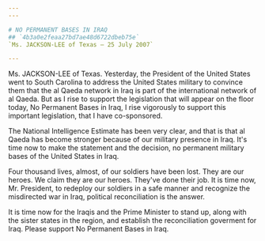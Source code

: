 ```yaml
---
---

# NO PERMANENT BASES IN IRAQ
## `4b3a0e2feaa27bd7ae48d6722dbeb75e`
`Ms. JACKSON-LEE of Texas — 25 July 2007`

---
```



Ms. JACKSON-LEE of Texas. Yesterday, the President of the United 
States went to South Carolina to address the United States military to 
convince them that the al Qaeda network in Iraq is part of the 
international network of al Qaeda. But as I rise to support the 
legislation that will appear on the floor today, No Permanent Bases in 
Iraq, I rise vigorously to support this important legislation, that I 
have co-sponsored.

The National Intelligence Estimate has been very clear, and that is 
that al Qaeda has become stronger because of our military presence in 
Iraq. It's time now to make the statement and the decision, no 
permanent military bases of the United States in Iraq.

Four thousand lives, almost, of our soldiers have been lost. They are 
our heroes. We claim they are our heroes. They've done their job. It is 
time now, Mr. President, to redeploy our soldiers in a safe manner and 
recognize the misdirected war in Iraq, political reconciliation is the 
answer.

It is time now for the Iraqis and the Prime Minister to stand up, 
along with the sister states in the region, and establish the 
reconciliation goverment for Iraq. Please support No Permanent Bases in 
Iraq.
